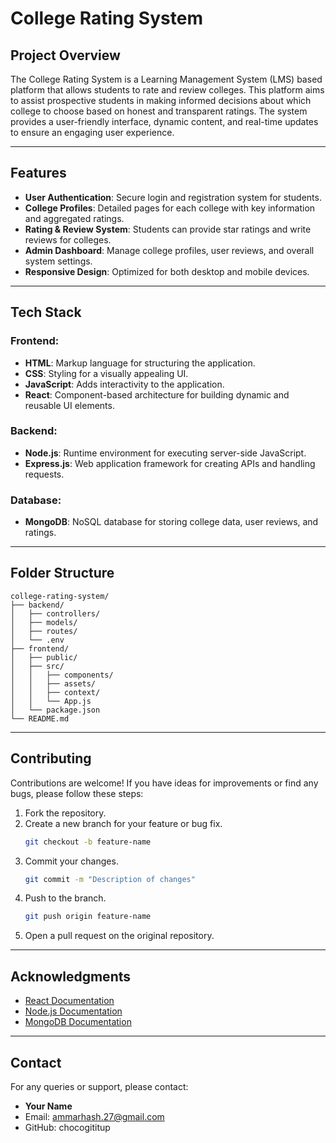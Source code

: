 # College Rating System

## Project Overview
The College Rating System is a Learning Management System (LMS) based platform that allows students to rate and review colleges. This platform aims to assist prospective students in making informed decisions about which college to choose based on honest and transparent ratings. The system provides a user-friendly interface, dynamic content, and real-time updates to ensure an engaging user experience.

---

## Features
- **User Authentication**: Secure login and registration system for students.
- **College Profiles**: Detailed pages for each college with key information and aggregated ratings.
- **Rating & Review System**: Students can provide star ratings and write reviews for colleges.
- **Admin Dashboard**: Manage college profiles, user reviews, and overall system settings.
- **Responsive Design**: Optimized for both desktop and mobile devices.

---

## Tech Stack
### Frontend:
- **HTML**: Markup language for structuring the application.
- **CSS**: Styling for a visually appealing UI.
- **JavaScript**: Adds interactivity to the application.
- **React**: Component-based architecture for building dynamic and reusable UI elements.

### Backend:
- **Node.js**: Runtime environment for executing server-side JavaScript.
- **Express.js**: Web application framework for creating APIs and handling requests.

### Database:
- **MongoDB**: NoSQL database for storing college data, user reviews, and ratings.

---

## Folder Structure
```
college-rating-system/
├── backend/
│   ├── controllers/
│   ├── models/
│   ├── routes/
│   └── .env
├── frontend/
│   ├── public/
│   ├── src/
│   │   ├── components/
│   │   ├── assets/
│   │   ├── context/
│   │   └── App.js
│   └── package.json
└── README.md
```

---

## Contributing
Contributions are welcome! If you have ideas for improvements or find any bugs, please follow these steps:

1. Fork the repository.
2. Create a new branch for your feature or bug fix.
   ```bash
   git checkout -b feature-name
   ```
3. Commit your changes.
   ```bash
   git commit -m "Description of changes"
   ```
4. Push to the branch.
   ```bash
   git push origin feature-name
   ```
5. Open a pull request on the original repository.

---

## Acknowledgments
- [React Documentation](https://reactjs.org/docs/getting-started.html)
- [Node.js Documentation](https://nodejs.org/en/docs/)
- [MongoDB Documentation](https://www.mongodb.com/docs/)

---

## Contact
For any queries or support, please contact:
- **Your Name**
- Email: ammarhash.27@gmail.com
- GitHub: chocogititup
